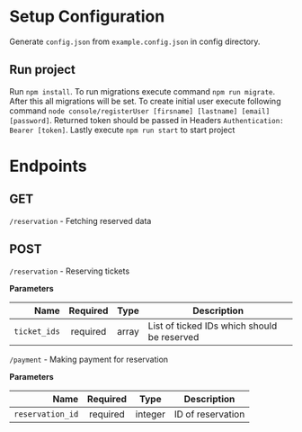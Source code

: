Setup Configuration
===========================
Generate `config.json` from `example.config.json` in config directory.


Run project
-------------
Run `npm install`. To run migrations execute command `npm run migrate`. After this all migrations will be set.
To create initial user execute following command `node console/registerUser [firsname] [lastname] [email] [password]`. 
Returned token should be passed in Headers `Authentication: Bearer [token]`. Lastly execute `npm run start` to start project



Endpoints
===========================

GET
-------------
`/reservation` - Fetching reserved data

POST
-------------
`/reservation` - Reserving tickets

**Parameters**

|          Name | Required |  Type   | Description                                                                                                                                                           |
| -------------:|:--------:|:-------:| --------------------------------------------------------------------------------------------------------------------------------------------------------------------- |
|     `ticket_ids` | required | array  | List of ticked IDs which should be reserved                                                                   |

`/payment` - Making payment for reservation

**Parameters**

|          Name | Required |  Type   | Description                                                                                                                                                           |
| -------------:|:--------:|:-------:| --------------------------------------------------------------------------------------------------------------------------------------------------------------------- |
|     `reservation_id` | required | integer  | ID of reservation                                                                   |



